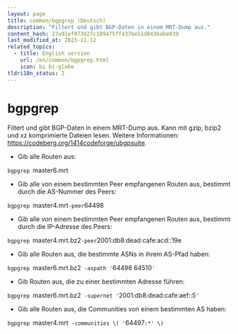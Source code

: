 ```yaml
---
layout: page
title: common/bgpgrep (Deutsch)
description: "Filtert und gibt BGP-Daten in einem MRT-Dump aus."
content_hash: 27a91ef973927c189475ff437be51d043babe039
last_modified_at: 2023-11-12
related_topics:
  - title: English version
    url: /en/common/bgpgrep.html
    icon: bi bi-globe
tldri18n_status: 2
---
```

# bgpgrep

Filtert und gibt BGP-Daten in einem MRT-Dump aus.
Kann mit gzip, bzip2 und xz komprimierte Dateien lesen.
Weitere Informationen: <https://codeberg.org/1414codeforge/ubgpsuite>.

- Gib alle Routen aus:

`bgpgrep `<span class="tldr-var badge badge-pill bg-dark-lm bg-white-dm text-white-lm text-dark-dm font-weight-bold">master6.mrt</span>

- Gib alle von einem bestimmten Peer empfangenen Routen aus, bestimmt durch die AS-Nummer des Peers:

`bgpgrep `<span class="tldr-var badge badge-pill bg-dark-lm bg-white-dm text-white-lm text-dark-dm font-weight-bold">master4.mrt</span>` -peer `<span class="tldr-var badge badge-pill bg-dark-lm bg-white-dm text-white-lm text-dark-dm font-weight-bold">64498</span>

- Gib alle von einem bestimmten Peer empfangenen Routen aus, bestimmt durch die IP-Adresse des Peers:

`bgpgrep `<span class="tldr-var badge badge-pill bg-dark-lm bg-white-dm text-white-lm text-dark-dm font-weight-bold">master4.mrt.bz2</span>` -peer `<span class="tldr-var badge badge-pill bg-dark-lm bg-white-dm text-white-lm text-dark-dm font-weight-bold">2001:db8:dead:cafe:acd::19e</span>

- Gib alle Routen aus, die bestimmte ASNs in ihrem AS-Pfad haben:

`bgpgrep `<span class="tldr-var badge badge-pill bg-dark-lm bg-white-dm text-white-lm text-dark-dm font-weight-bold">master6.mrt.bz2</span>` -aspath '`<span class="tldr-var badge badge-pill bg-dark-lm bg-white-dm text-white-lm text-dark-dm font-weight-bold">64498 64510</span>`'`

- Gib Routen aus, die zu einer bestimmten Adresse führen:

`bgpgrep `<span class="tldr-var badge badge-pill bg-dark-lm bg-white-dm text-white-lm text-dark-dm font-weight-bold">master6.mrt.bz2</span>` -supernet '`<span class="tldr-var badge badge-pill bg-dark-lm bg-white-dm text-white-lm text-dark-dm font-weight-bold">2001:db8:dead:cafe:aef::5</span>`'`

- Gib alle Routen aus, die Communities von einem bestimmten AS haben:

`bgpgrep `<span class="tldr-var badge badge-pill bg-dark-lm bg-white-dm text-white-lm text-dark-dm font-weight-bold">master4.mrt</span>` -communities \( '`<span class="tldr-var badge badge-pill bg-dark-lm bg-white-dm text-white-lm text-dark-dm font-weight-bold">64497</span>`:*' \)`
